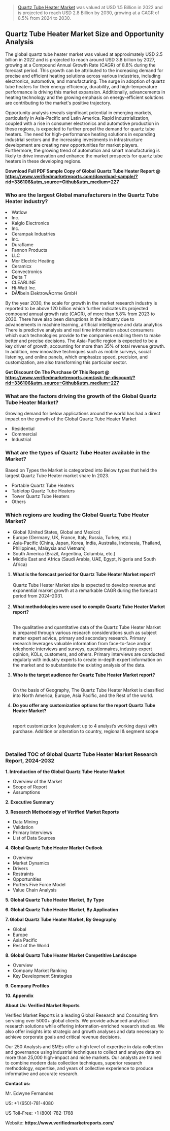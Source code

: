 <blockquote><p><p><a href="https://www.verifiedmarketreports.com/download-sample/?rid=336106&utm_source=Github&utm_medium=227" target="_blank">Quartz Tube Heater Market</a> was valued at USD 1.5 Billion in 2022 and is projected to reach USD 2.8 Billion by 2030, growing at a CAGR of 8.5% from 2024 to 2030.</p></blockquote><p><h2>Quartz Tube Heater Market Size and Opportunity Analysis</h2><p>The global quartz tube heater market was valued at approximately USD 2.5 billion in 2022 and is projected to reach around USD 3.8 billion by 2027, growing at a Compound Annual Growth Rate (CAGR) of 8.8% during the forecast period. This growth can be attributed to the increasing demand for precise and efficient heating solutions across various industries, including electronics, automotive, and manufacturing. The surge in adoption of quartz tube heaters for their energy efficiency, durability, and high-temperature performance is driving this market expansion. Additionally, advancements in heating technology and the growing emphasis on energy-efficient solutions are contributing to the market's positive trajectory.</p><p>Opportunity analysis reveals significant potential in emerging markets, particularly in Asia-Pacific and Latin America. Rapid industrialization, coupled with a rise in consumer electronics and automotive production in these regions, is expected to further propel the demand for quartz tube heaters. The need for high-performance heating solutions in expanding industrial sectors and the increasing investments in infrastructure development are creating new opportunities for market players. Furthermore, the growing trend of automation and smart manufacturing is likely to drive innovation and enhance the market prospects for quartz tube heaters in these developing regions.</p></p><p class=""><strong>Download Full PDF Sample Copy of Global Quartz Tube Heater Report @ <a href="https://www.verifiedmarketreports.com/download-sample/?rid=336106&amp;utm_source=Github&amp;utm_medium=227" target="_blank">https://www.verifiedmarketreports.com/download-sample/?rid=336106&amp;utm_source=Github&amp;utm_medium=227</a></strong></p><h3 id="" class="">Who are the largest Global manufacturers in the Quartz Tube Heater industry?</h3><p><li>Watlow</li><li> Inc.</li><li> Kalglo Electronics</li><li> Inc.</li><li> Cerampak Industries</li><li> Inc.</li><li> Duraflame</li><li> Fannon Products</li><li> LLC</li><li> Mor Electric Heating</li><li> Ceramicx</li><li> Convectronics</li><li> Delta T</li><li> CLEARLINE</li><li> Hi-Watt Inc.</li><li> DÃ¶beln ElektrowÃ¤rme GmbH</li></p><div class=""><div class="" dir="" data-message-author-role="" data-message-id="" data-message-model-slug=""><div class=""><div class=""><div class=""><div class="" dir="" data-message-author-role="" data-message-id="" data-message-model-slug=""><div class=""><div class=""><p>By the year 2030, the scale for growth in the market research industry is reported to be above 120 billion which further indicates its projected compound annual growth rate (CAGR), of more than 5.8% from 2023 to 2030. There have also been disruptions in the industry due to advancements in machine learning, artificial intelligence and data analytics There is predictive analysis and real time information about consumers which such technologies provide to the companies enabling them to make better and precise decisions. The Asia-Pacific region is expected to be a key driver of growth, accounting for more than 35% of total revenue growth. In addition, new innovative techniques such as mobile surveys, social listening, and online panels, which emphasize speed, precision, and customization, are also transforming this particular sector.</p><p><strong>Get Discount On The Purchase Of This Report @&nbsp; <a href="https://www.verifiedmarketreports.com/ask-for-discount/?rid=336106&amp;utm_source=Github&amp;utm_medium=227" target="_blank">https://www.verifiedmarketreports.com/ask-for-discount/?rid=336106&amp;utm_source=Github&amp;utm_medium=227</a></strong></p></div></div></div></div></div></div></div></div><h3 id="" class="">What are the factors driving the growth of the Global Quartz Tube Heater Market?</h3><p id="" class="">Growing demand for below applications around the world has had a direct impact on the growth of the Global Quartz Tube Heater Market</p><p id="" class=""><li>Residential</li><li> Commercial</li><li> Industrial</li></p><h3 id="" class="">What are the types of Quartz Tube Heater available in the Market?</h3><p id="" class="">Based on Types the Market is categorized into Below types that held the largest Quartz Tube Heater market share In 2023.</p><p id="" class=""><li>Portable Quartz Tube Heaters</li><li> Tabletop Quartz Tube Heaters</li><li> Tower Quartz Tube Heaters</li><li> Others</li></p><h3 id="" class="">Which regions are leading the Global Quartz Tube Heater Market?</h3><ul><li>Global (United States, Global and Mexico)</li><li>Europe (Germany, UK, France, Italy, Russia, Turkey, etc.)</li><li>Asia-Pacific (China, Japan, Korea, India, Australia, Indonesia, Thailand, Philippines, Malaysia and Vietnam)</li><li>South America (Brazil, Argentina, Columbia, etc.)</li><li>Middle East and Africa (Saudi Arabia, UAE, Egypt, Nigeria and South Africa)</li></ul><p><ol><li><strong>What is the forecast period for Quartz Tube Heater Market report?<br /></strong><br /><span data-sheets-root="1" data-sheets-value="{&quot;1&quot;:2,&quot;2&quot;:&quot;XXXX size is expected to develop revenue and exponential market growth at a remarkable CAGR during the forecast period from 2024&ndash;2030.&quot;}" data-sheets-userformat="{&quot;2&quot;:12674,&quot;4&quot;:{&quot;1&quot;:2,&quot;2&quot;:16776960},&quot;10&quot;:2,&quot;11&quot;:0,&quot;15&quot;:&quot;Arial&quot;,&quot;16&quot;:12}">Quartz Tube Heater Market size is expected to develop revenue and exponential market growth at a remarkable CAGR during the forecast period from 2024&ndash;2031.</span><br /><br /></li><li><strong>What methodologies were used to compile Quartz Tube Heater Market report?<br /><br /></strong><p>The qualitative and quantitative data of the&nbsp;Quartz Tube Heater Market is prepared through various research considerations such as subject matter expert advice, primary and secondary research. Primary research leverages valuable information from face-to-face and/or telephonic interviews and surveys, questionnaires, industry expert opinion, KOLs, customers, and others. Primary interviews are conducted regularly with industry experts to create in-depth expert information on the market and to substantiate the existing analysis of the data.&nbsp;</p></li><li><strong>Who is the target audience for Quartz Tube Heater Market report?<br /><br /></strong><p>On the basis of Geography, The&nbsp;Quartz Tube Heater Market is classified into North America, Europe, Asia Pacific, and the Rest of the world.</p></li><li><strong>Do you offer any customization options for the report Quartz Tube Heater Market?<br /><br /></strong><p>report customization (equivalent up to 4 analyst&rsquo;s working days) with purchase. Addition or alteration to country, regional &amp; segment scope</p><p>&nbsp;</p></li></ol></p><h3 id="" class="">Detailed TOC of Global Quartz Tube Heater Market Research Report, 2024-2032</h3><p id="" class=""><strong>1. Introduction of the Global Quartz Tube Heater Market</strong></p><ul><li>Overview of the Market</li><li>Scope of Report</li><li>Assumptions</li></ul><p id="" class=""><strong>2. Executive Summary</strong></p><p id="" class=""><strong>3. Research Methodology of&nbsp;Verified Market Reports</strong></p><ul><li>Data Mining</li><li>Validation</li><li>Primary Interviews</li><li>List of Data Sources</li></ul><p id="" class=""><strong>4. Global Quartz Tube Heater Market Outlook</strong></p><ul><li>Overview</li><li>Market Dynamics</li><li>Drivers</li><li>Restraints</li><li>Opportunities</li><li>Porters Five Force Model</li><li>Value Chain Analysis</li></ul><p id="" class=""><strong>5. Global Quartz Tube Heater Market, By&nbsp;Type</strong></p><p id="" class=""><strong>6. Global Quartz Tube Heater Market, By Application</strong></p><p id="" class=""><strong>7. Global Quartz Tube Heater Market, By Geography</strong></p><ul><li>Global</li><li>Europe</li><li>Asia Pacific</li><li>Rest of the World</li></ul><p id="" class=""><strong>8. Global Quartz Tube Heater Market Competitive Landscape</strong></p><ul><li>Overview</li><li>Company Market Ranking</li><li>Key Development Strategies</li></ul><p id="" class=""><strong>9. Company Profiles</strong></p><p id="" class=""><strong>10. Appendix</strong></p><p id="" class=""><strong>About Us: Verified Market Reports</strong></p><p id="" class="">Verified Market Reports is a leading Global Research and Consulting firm servicing over 5000+ global clients. We provide advanced analytical research solutions while offering information-enriched research studies. We also offer insights into strategic and growth analyses and data necessary to achieve corporate goals and critical revenue decisions.</p><p id="" class="">Our 250 Analysts and SMEs offer a high level of expertise in data collection and governance using industrial techniques to collect and analyze data on more than 25,000 high-impact and niche markets. Our analysts are trained to combine modern data collection techniques, superior research methodology, expertise, and years of collective experience to produce informative and accurate research.</p><p id="" class=""><strong>Contact us:</strong></p><p id="" class="">Mr. Edwyne Fernandes</p><p id="" class="">US: +1 (650)-781-4080</p><p id="" class="">US Toll-Free: +1 (800)-782-1768</p><p id="" class="">Website: <a target="" data-test-app-aware-link=""><strong>https://www.verifiedmarketreports.com/</strong></a></p>
